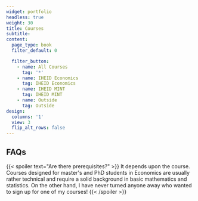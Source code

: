 ```yaml
---
widget: portfolio
headless: true
weight: 30
title: Courses
subtitle:
content:
  page_type: book
  filter_default: 0

  filter_button:
    - name: All Courses
      tag: '*'
    - name: IHEID Economics
      tag: IHEID Economics
    - name: IHEID MINT
      tag: IHEID MINT
    - name: Outside
      tag: Outside
design:
  columns: '1'
  view: 3
  flip_alt_rows: false
---
```


## FAQs

{{< spoiler text="Are there prerequisites?" >}}
It depends upon the course.  Courses designed for master's and PhD students in Economics are usually rather technical and require a solid background in basic mathematics and statistics.  On the other hand, I have never turned anyone away who wanted to sign up for one of my courses!
{{< /spoiler >}}
